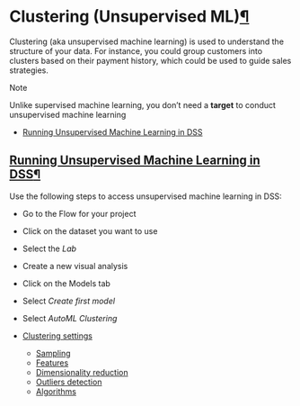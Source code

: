 Clustering (Unsupervised ML)[¶](#clustering-unsupervised-ml "Permalink to this heading")
========================================================================================


Clustering (aka unsupervised machine learning) is used to understand the structure of your data. For instance, you could group customers into clusters based on their payment history, which could be used to guide sales strategies.



Note


Unlike supervised machine learning, you don’t need a **target** to conduct unsupervised machine learning




* [Running Unsupervised Machine Learning in DSS](#running-unsupervised-machine-learning-in-dss)




[Running Unsupervised Machine Learning in DSS](#id1)[¶](#running-unsupervised-machine-learning-in-dss "Permalink to this heading")
----------------------------------------------------------------------------------------------------------------------------------


Use the following steps to access unsupervised machine learning in DSS:


* Go to the Flow for your project
* Click on the dataset you want to use
* Select the *Lab*
* Create a new visual analysis
* Click on the Models tab
* Select *Create first model*
* Select *AutoML Clustering*



* [Clustering settings](settings.html)
	+ [Sampling](settings.html#sampling)
	+ [Features](settings.html#features)
	+ [Dimensionality reduction](settings.html#dimensionality-reduction)
	+ [Outliers detection](settings.html#outliers-detection)
	+ [Algorithms](settings.html#algorithms)